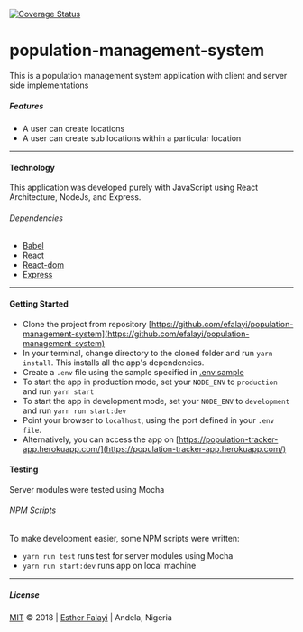 [![Coverage Status](https://coveralls.io/repos/github/efalayi/population-management-system/badge.svg?branch=develop)](https://coveralls.io/github/efalayi/population-management-system?branch=develop)

# population-management-system
This is a population management system application with client and server side implementations

##### Features
- A user can create locations
- A user can create sub locations within a particular location

***
#### Technology
This application was developed purely with JavaScript using React Architecture,
NodeJs, and Express.

###### Dependencies
- [Babel](https://babeljs.io/)
- [React](https://facebook.github.io/react/)
- [React-dom](https://www.npmjs.com/package/react-dom)
- [Express](https://expressjs.com/)

***
#### Getting Started
- Clone the project from repository [https://github.com/efalayi/population-management-system](https://github.com/efalayi/population-management-system)
- In your terminal, change directory to the cloned folder and run `yarn install`. This installs all the app's dependencies.
- Create a `.env` file using the sample specified in [.env.sample](.env.sample)
- To start the app in production mode, set your `NODE_ENV` to `production` and run `yarn start`
- To start the app in development mode, set your `NODE_ENV` to `development` and run `yarn run start:dev`
- Point your browser to `localhost`, using the port defined in your `.env file`.
- Alternatively, you can access the app on [https://population-tracker-app.herokuapp.com/](https://population-tracker-app.herokuapp.com/)

#### Testing
Server modules were tested using Mocha

###### NPM Scripts
To make development easier, some NPM scripts were written:
- `yarn run test` runs test for server modules using Mocha
- `yarn run start:dev` runs app on local machine

***
##### License
[MIT](LICENSE.txt) © 2018 | [Esther Falayi](github.com/andela-efalayi/) | 
Andela, Nigeria